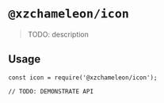 # `@xzchameleon/icon`

> TODO: description

## Usage

```
const icon = require('@xzchameleon/icon');

// TODO: DEMONSTRATE API
```
